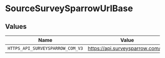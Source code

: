 # SourceSurveySparrowUrlBase


## Values

| Name                             | Value                            |
| -------------------------------- | -------------------------------- |
| `HTTPS_API_SURVEYSPARROW_COM_V3` | https://api.surveysparrow.com/v3 |